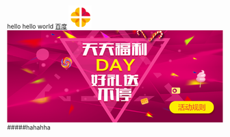 hello
<h>hello world</h>
<a href="www.baidu.com">百度</a>
![img](https://github.com/studendzhoujun/abc/blob/master/src/images/loading-1.gif)
![IMG](https://github.com/studendzhoujun/abc/blob/master/src/images/111.png)
#####hahahha
